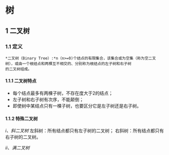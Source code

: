 # 树
## 1 二叉树
### 1.1 定义
    *二叉树（Binary Tree）:*n（n>=0)个结点的有限集合，该集合或为空集（称为空二叉树），或由一个根结点和两棵互不相交的、分别称为根结点的左子树和右子树
    的二叉树组成。
#### 1.1.1 二叉树特点
* 每个结点最多有两棵子树，不存在度大于2的结点；
* 左子树和右子树有次序，不能颠倒；
* 即使树中某结点只有一棵子树，也要区分它是左子树还是右子树。
#### 1.1.2 特殊二叉树
*i、斜二叉树*
    左斜树：所有结点都只有左子树的二叉树；
    右斜树：所有结点都只有右子树的二叉树。

*ii、满二叉树*